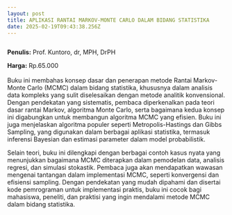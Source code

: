 ```yaml
---
layout: post
title: APLIKASI RANTAI MARKOV-MONTE CARLO DALAM BIDANG STATISTIKA
date: 2025-02-19T09:43:38.256Z
---
```

![]()

**P﻿enulis:** Prof. Kuntoro, dr, MPH, DrPH

**Harga:** Rp.65.000\
\
Buku ini membahas konsep dasar dan penerapan metode Rantai Markov-Monte Carlo (MCMC) dalam bidang statistika, khususnya dalam analisis data kompleks yang sulit diselesaikan dengan metode analitik konvensional. Dengan pendekatan yang sistematis, pembaca diperkenalkan pada teori dasar rantai Markov, algoritma Monte Carlo, serta bagaimana kedua konsep ini digabungkan untuk membangun algoritma MCMC yang efisien. Buku ini juga menjelaskan algoritma populer seperti Metropolis-Hastings dan Gibbs Sampling, yang digunakan dalam berbagai aplikasi statistika, termasuk inferensi Bayesian dan estimasi parameter dalam model probabilistik.

Selain teori, buku ini dilengkapi dengan berbagai contoh kasus nyata yang menunjukkan bagaimana MCMC diterapkan dalam pemodelan data, analisis regresi, dan simulasi stokastik. Pembaca juga akan mendapatkan wawasan mengenai tantangan dalam implementasi MCMC, seperti konvergensi dan efisiensi sampling. Dengan pendekatan yang mudah dipahami dan disertai kode pemrograman untuk implementasi praktis, buku ini cocok bagi mahasiswa, peneliti, dan praktisi yang ingin mendalami metode MCMC dalam bidang statistika.